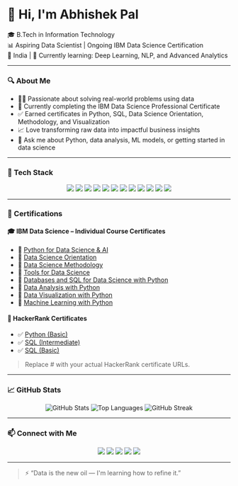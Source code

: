 # 👋 Hi, I'm Abhishek Pal

🎓 B.Tech in Information Technology  
📊 Aspiring Data Scientist | Ongoing IBM Data Science Certification  
📍 India | 🌱 Currently learning: Deep Learning, NLP, and Advanced Analytics  

---

### 🔍 About Me

- 👨‍💻 Passionate about solving real-world problems using data  
- 🧠 Currently completing the IBM Data Science Professional Certificate  
- ✅ Earned certificates in Python, SQL, Data Science Orientation, Methodology, and Visualization  
- 📈 Love transforming raw data into impactful business insights  
- 💬 Ask me about Python, data analysis, ML models, or getting started in data science  

---

### 🧰 Tech Stack

<p align="center">
  <img src="https://img.shields.io/badge/Python-3776AB?style=for-the-badge&logo=python&logoColor=white"/>
  <img src="https://img.shields.io/badge/SQL-4479A1?style=for-the-badge&logo=postgresql&logoColor=white"/>
  <img src="https://img.shields.io/badge/Java-007396?style=for-the-badge&logo=java&logoColor=white"/>
  <img src="https://img.shields.io/badge/C-00599C?style=for-the-badge&logo=c&logoColor=white"/>
  <img src="https://img.shields.io/badge/Jupyter-F37626?style=for-the-badge&logo=jupyter&logoColor=white"/>
  <img src="https://img.shields.io/badge/Pandas-150458?style=for-the-badge&logo=pandas&logoColor=white"/>
  <img src="https://img.shields.io/badge/Numpy-013243?style=for-the-badge&logo=numpy&logoColor=white"/>
  <img src="https://img.shields.io/badge/Matplotlib-11557C?style=for-the-badge&logo=matplotlib&logoColor=white"/>
  <img src="https://img.shields.io/badge/Scikit--Learn-F7931E?style=for-the-badge&logo=scikit-learn&logoColor=white"/>
  <img src="https://img.shields.io/badge/TensorFlow-FF6F00?style=for-the-badge&logo=tensorflow&logoColor=white"/>
  <img src="https://img.shields.io/badge/VSCode-007ACC?style=for-the-badge&logo=visual-studio-code&logoColor=white"/>
  <img src="https://img.shields.io/badge/GitHub-181717?style=for-the-badge&logo=github&logoColor=white"/>
</p>

---

### 📜 Certifications

#### 🎓 IBM Data Science – Individual Course Certificates

- 📘 [Python for Data Science & AI](https://www.credly.com/badges/4c6c5cbf-96c4-4e95-b332-18ac9e615b1a)  
- 📘 [Data Science Orientation](https://www.credly.com/badges/6f80781b-5cc6-4bc2-985c-32990836e40b)  
- 📘 [Data Science Methodology](https://www.credly.com/badges/d65c3e18-e03f-4426-894e-b8c2d431c97e)  
- 📘 [Tools for Data Science](https://www.credly.com/badges/83e63ac2-cff4-48e4-a053-9816b584ff65)  
- 📘 [Databases and SQL for Data Science with Python](https://www.credly.com/badges/0fd2af56-23b2-4b39-9103-698926036bf4)  
- 📘 [Data Analysis with Python](https://www.credly.com/badges/2e31e086-5a3e-4b0a-ae66-c351eb212549)  
- 📘 [Data Visualization with Python](https://www.credly.com/badges/f445a2fa-a072-42c3-a943-ff059a81c7ea)  
- 📘 [Machine Learning with Python](https://www.credly.com/badges/9a738cd6-c4ee-4728-8322-7452e904d1ae)

#### 🏅 HackerRank Certificates

- ✅ [Python (Basic)](#)
- ✅ [SQL (Intermediate)](#)
- ✅ [SQL (Basic)](#)

> Replace # with your actual HackerRank certificate URLs.

---

### 📈 GitHub Stats

<div align="center">

![GitHub Stats](https://github-readme-stats.vercel.app/api?username=TheAbhi2004&show_icons=true&theme=radical&hide=prs)
![Top Languages](https://github-readme-stats.vercel.app/api/top-langs/?username=TheAbhi2004&layout=compact&theme=radical)
![GitHub Streak](https://streak-stats.demolab.com?user=TheAbhi2004&theme=radical)

</div>

---

### 📫 Connect with Me

<p align="center">
  <a href="mailto:abhishekpal.074111@gmail.com"><img src="https://img.shields.io/badge/Email-D14836?style=for-the-badge&logo=gmail&logoColor=white"/></a>
  <a href="mailto:pala23198@gmail.com"><img src="https://img.shields.io/badge/Email-2nd--Mail-D14836?style=for-the-badge&logo=gmail&logoColor=white"/></a>
  <a href="https://www.linkedin.com/in/abhishek-pal-355b0231b?utm_source=share&utm_campaign=share_via&utm_content=profile&utm_medium=android_app"><img src="https://img.shields.io/badge/LinkedIn-0077B5?style=for-the-badge&logo=linkedin&logoColor=white"/></a>
  <a href="https://www.instagram.com/p_abhishek4465?utm_source=qr&igsh=MWV0a3J2MDhoZXF5cw=="><img src="https://img.shields.io/badge/Instagram-E4405F?style=for-the-badge&logo=instagram&logoColor=white"/></a>
  <a href="https://www.facebook.com/share/1BnijkSn9F/"><img src="https://img.shields.io/badge/Facebook-1877F2?style=for-the-badge&logo=facebook&logoColor=white"/></a>
</p>

---

> ⚡ “Data is the new oil — I'm learning how to refine it.”
